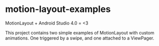 # motion-layout-examples
MotionLayout + Android Studio 4.0 = &lt;3


This project contains two simple examples of MotionLayout with custom animations. One triggered by a swipe, and one attached to a ViewPager.
